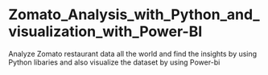 # Zomato_Analysis_with_Python_and_visualization_with_Power-BI
Analyze Zomato restaurant data all the world and find the insights by using Python libaries and also visualize the dataset by using Power-bi
